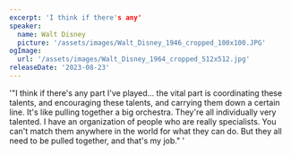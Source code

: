 ```yaml
---
excerpt: 'I think if there's any'
speaker:
  name: Walt Disney
  picture: '/assets/images/Walt_Disney_1946_cropped_100x100.JPG'
ogImage:
  url: '/assets/images/Walt_Disney_1964_cropped_512x512.jpg'
releaseDate: '2023-08-23'
---
```


'"I think if there's any part I've played... the vital part is coordinating these talents, and encouraging these talents, and carrying them down a certain line. It's like pulling together a big orchestra. They're all individually very talented. I have an organization of people who are really specialists. You can't match them anywhere in the world for what they can do. But they all need to be pulled together, and that's my job."'
